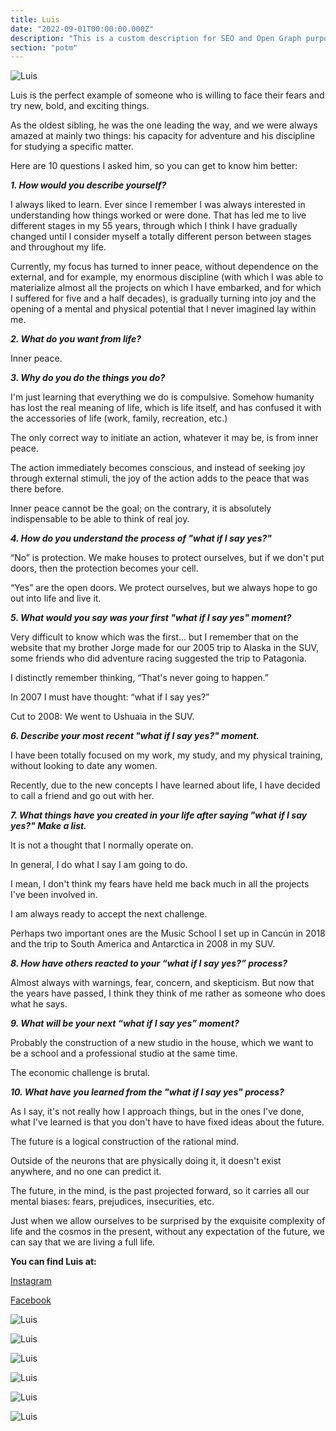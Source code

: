 ```yaml
---
title: Luis
date: "2022-09-01T00:00:00.000Z"
description: "This is a custom description for SEO and Open Graph purposes, rather than the default generated excerpt. Simply add a description field to the frontmatter."
section: "potm"
---
```


![Luis](../images/sep22-1.jpg)

Luis is the perfect example of someone who is willing to face their fears and try new, bold, and exciting things.

As the oldest sibling, he was the one leading the way, and we were always amazed at mainly two things: his capacity for adventure and his discipline for studying a specific matter.

Here are 10 questions I asked him, so you can get to know him better:

***1. How would you describe yourself?***

I always liked to learn. Ever since I remember I was always interested in understanding how things worked or were done. That has led me to live different stages in my 55 years, through which I think I have gradually changed until I consider myself a totally different person between stages and throughout my life.

Currently, my focus has turned to inner peace, without dependence on the external, and for example, my enormous discipline (with which I was able to materialize almost all the projects on which I have embarked, and for which I suffered for five and a half decades), is gradually turning into joy and the opening of a mental and physical potential that I never imagined lay within me.

***2. What do you want from life?***

Inner peace.
  
***3. Why do you do the things you do?***

I'm just learning that everything we do is compulsive. Somehow humanity has lost the real meaning of life, which is life itself, and has confused it with the accessories of life (work, family, recreation, etc.)

The only correct way to initiate an action, whatever it may be, is from inner peace.

The action immediately becomes conscious, and instead of seeking joy through external stimuli, the joy of the action adds to the peace that was there before.

Inner peace cannot be the goal; on the contrary, it is absolutely indispensable to be able to think of real joy.
  
***4. How do you understand the process of "what if I say yes?"***

“No” is protection. We make houses to protect ourselves, but if we don't put doors, then the protection becomes your cell.

“Yes” are the open doors. We protect ourselves, but we always hope to go out into life and live it.
  
***5. What would you say was your first "what if I say yes" moment?***

Very difficult to know which was the first... but I remember that on the website that my brother Jorge made for our 2005 trip to Alaska in the SUV, some friends who did adventure racing suggested the trip to Patagonia.

I distinctly remember thinking, “That's never going to happen.”

In 2007 I must have thought: “what if I say yes?”

Cut to 2008: We went to Ushuaia in the SUV.

***6. Describe your most recent "what if I say yes?" moment.***

I have been totally focused on my work, my study, and my physical training, without looking to date any women.

Recently, due to the new concepts I have learned about life, I have decided to call a friend and go out with her.

***7. What things have you created in your life after saying "what if I say yes?" Make a list.***

It is not a thought that I normally operate on.

In general, I do what I say I am going to do.

I mean, I don't think my fears have held me back much in all the projects I've been involved in.

I am always ready to accept the next challenge.

Perhaps two important ones are the Music School I set up in Cancún in 2018 and the trip to South America and Antarctica in 2008 in my SUV.

***8. How have others reacted to your “what if I say yes?” process?***

Almost always with warnings, fear, concern, and skepticism. But now that the years have passed, I think they think of me rather as someone who does what he says.
  
***9. What will be your next “what if I say yes” moment?***

Probably the construction of a new studio in the house, which we want to be a school and a professional studio at the same time.

The economic challenge is brutal.
  
***10. What have you learned from the "what if I say yes" process?***

As I say, it's not really how I approach things, but in the ones I've done, what I've learned is that you don't have to have fixed ideas about the future.

The future is a logical construction of the rational mind.

Outside of the neurons that are physically doing it, it doesn't exist anywhere, and no one can predict it.

The future, in the mind, is the past projected forward, so it carries all our mental biases: fears, prejudices, insecurities, etc.

Just when we allow ourselves to be surprised by the exquisite complexity of life and the cosmos in the present, without any expectation of the future, we can say that we are living a full life.

**You can find Luis at:**

[Instagram](https://www.instagram.com/stormfitnessandphoto/)

[Facebook](https://www.facebook.com/StormFitnessandPhoto)

![Luis](../images/sep22-2.jpg)

![Luis](../images/sep22-3.jpg)

![Luis](../images/sep22-4.jpg)

![Luis](../images/sep22-5.jpg)

![Luis](../images/sep22-6.jpg)

![Luis](../images/sep22-7.jpg)
